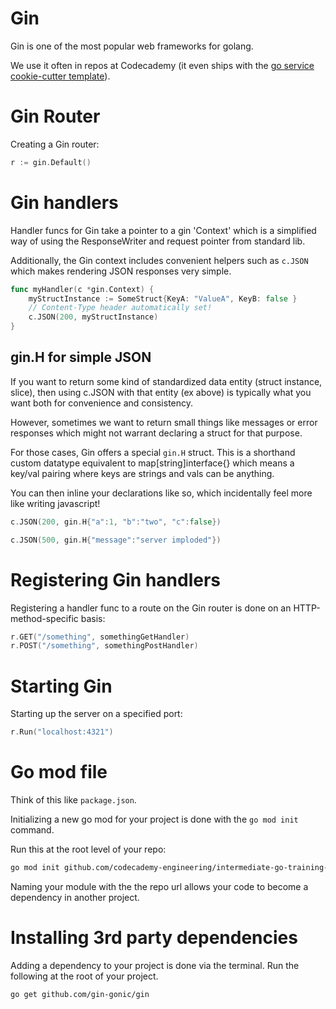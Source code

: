 # Gin

Gin is one of the most popular web frameworks for golang.

We use it often in repos at Codecademy (it even ships with the [go service cookie-cutter template](https://github.com/codecademy-engineering/cookiecutter-service-go)).

# Gin Router

Creating a Gin router:

```go
r := gin.Default()
```

# Gin handlers

Handler funcs for Gin take a pointer to a gin 'Context' which is a simplified way of using the ResponseWriter and request pointer from standard lib.

Additionally, the Gin context includes convenient helpers such as `c.JSON` which makes rendering JSON responses very simple.

```go
func myHandler(c *gin.Context) {
	myStructInstance := SomeStruct{KeyA: "ValueA", KeyB: false }
	// Content-Type header automatically set!
	c.JSON(200, myStructInstance)
}
```

## gin.H for simple JSON

If you want to return some kind of standardized data entity (struct instance, slice), then using c.JSON with that entity (ex above) is typically what you want both for convenience and consistency.

However, sometimes we want to return small things like messages or error responses which might not warrant declaring a struct for that purpose.

For those cases, Gin offers a special `gin.H` struct.
This is a shorthand custom datatype equivalent to map[string]interface{} which means a key/val pairing where keys are strings and vals can be anything.

You can then inline your declarations like so, which incidentally feel more like writing javascript!

```go
c.JSON(200, gin.H{"a":1, "b":"two", "c":false})

c.JSON(500, gin.H{"message":"server imploded"})
```

# Registering Gin handlers

Registering a handler func to a route on the Gin router is done on an HTTP-method-specific basis:

```go
r.GET("/something", somethingGetHandler)
r.POST("/something", somethingPostHandler)
```

# Starting Gin

Starting up the server on a specified port:

```go
r.Run("localhost:4321")
```

# Go mod file

Think of this like `package.json`.

Initializing a new go mod for your project is done with the `go mod init` command.

Run this at the root level of your repo:

```bash
go mod init github.com/codecademy-engineering/intermediate-go-training-2023
```

Naming your module with the the repo url allows your code to become a dependency in another project.

# Installing 3rd party dependencies

Adding a dependency to your project is done via the terminal.
Run the following at the root of your project.

```bash
go get github.com/gin-gonic/gin
```
